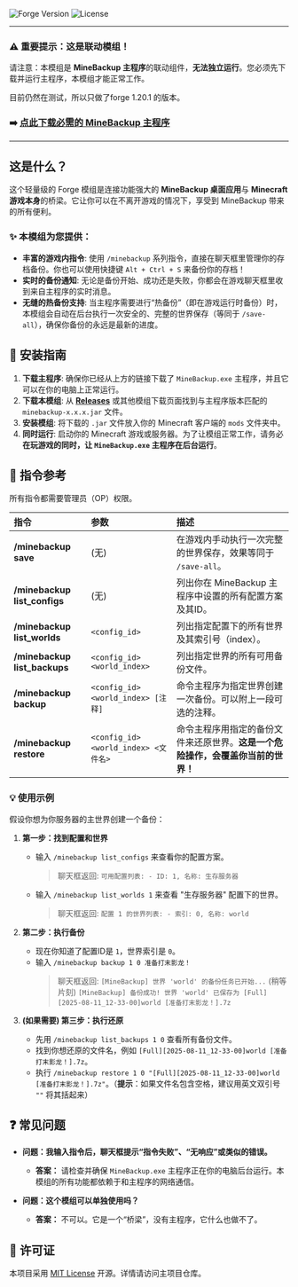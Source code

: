![Forge Version](https://img.shields.io/badge/Forge-1.20.1%2B-blue?logo=minecraft)
![License](https://img.shields.io/badge/license-MIT-blue.svg)

---

### **⚠️ 重要提示：这是联动模组！**

请注意：本模组是 **MineBackup 主程序**的联动组件，**无法独立运行**。您必须先下载并运行主程序，本模组才能正常工作。

目前仍然在测试，所以只做了forge 1.20.1 的版本。

### **➡️ [点此下载必需的 MineBackup 主程序](https://github.com/Leafuke/MineBackup/releases)**

---

## 这是什么？

这个轻量级的 Forge 模组是连接功能强大的 **MineBackup 桌面应用**与 **Minecraft 游戏本身**的桥梁。它让你可以在不离开游戏的情况下，享受到 MineBackup 带来的所有便利。

### ✨ 本模组为您提供：

* **丰富的游戏内指令**: 使用 `/minebackup` 系列指令，直接在聊天框里管理你的存档备份。你也可以使用快捷键 `Alt + Ctrl + S` 来备份你的存档！
* **实时的备份通知**: 无论是备份开始、成功还是失败，你都会在游戏聊天框里收到来自主程序的实时消息。
* **无缝的热备份支持**: 当主程序需要进行“热备份”（即在游戏运行时备份）时，本模组会自动在后台执行一次安全的、完整的世界保存（等同于 `/save-all`），确保你备份的永远是最新的进度。

## 🚀 安装指南

1.  **下载主程序**: 确保你已经从上方的链接下载了 `MineBackup.exe` 主程序，并且它可以在你的电脑上正常运行。
2.  **下载本模组**: 从 **[Releases](https://github.com/Leafuke/MineBackup/releases)** 或其他模组下载页面找到与主程序版本匹配的 `minebackup-x.x.x.jar` 文件。
3.  **安装模组**: 将下载的 `.jar` 文件放入你的 Minecraft 客户端的 `mods` 文件夹中。
4.  **同时运行**: 启动你的 Minecraft 游戏或服务器。为了让模组正常工作，请务必**在玩游戏的同时，让 `MineBackup.exe` 主程序在后台运行**。

## 📖 指令参考

所有指令都需要管理员（OP）权限。

| 指令 | 参数 | 描述 |
| :--- | :--- | :--- |
| **/minebackup save** | (无) | 在游戏内手动执行一次完整的世界保存，效果等同于 `/save-all`。 |
| **/minebackup list_configs** | (无) | 列出你在 MineBackup 主程序中设置的所有配置方案及其ID。 |
| **/minebackup list_worlds** | `<config_id>` | 列出指定配置下的所有世界及其索引号（index）。 |
| **/minebackup list_backups** | `<config_id> <world_index>` | 列出指定世界的所有可用备份文件。 |
| **/minebackup backup** | `<config_id> <world_index> [注释]` | 命令主程序为指定世界创建一次备份。可以附上一段可选的注释。 |
| **/minebackup restore** | `<config_id> <world_index> <文件名>` | 命令主程序用指定的备份文件来还原世界。**这是一个危险操作，会覆盖你当前的世界！** |

### **💡 使用示例**

假设你想为你服务器的主世界创建一个备份：

1.  **第一步：找到配置和世界**
    * 输入 `/minebackup list_configs` 来查看你的配置方案。
        > 聊天框返回: `可用配置列表: - ID: 1, 名称: 生存服务器`
    * 输入 `/minebackup list_worlds 1` 来查看 "生存服务器" 配置下的世界。
        > 聊天框返回: `配置 1 的世界列表: - 索引: 0, 名称: world`

2.  **第二步：执行备份**
    * 现在你知道了配置ID是 `1`，世界索引是 `0`。
    * 输入 `/minebackup backup 1 0 准备打末影龙！`
        > 聊天框返回: `[MineBackup] 世界 'world' 的备份任务已开始...`
        > (稍等片刻)
        > `[MineBackup] 备份成功! 世界 'world' 已保存为 [Full][2025-08-11_12-33-00]world [准备打末影龙！].7z`

3.  **(如果需要) 第三步：执行还原**
    * 先用 `/minebackup list_backups 1 0` 查看所有备份文件。
    * 找到你想还原的文件名，例如 `[Full][2025-08-11_12-33-00]world [准备打末影龙！].7z`。
    * 执行 `/minebackup restore 1 0 "[Full][2025-08-11_12-33-00]world [准备打末影龙！].7z"`。（**提示**：如果文件名包含空格，建议用英文双引号 `""` 将其括起来）

## ❓ 常见问题

* **问题：我输入指令后，聊天框提示“指令失败”、“无响应”或类似的错误。**
    * **答案：** 请检查并确保 `MineBackup.exe` 主程序正在你的电脑后台运行。本模组的所有功能都依赖于和主程序的网络通信。

* **问题：这个模组可以单独使用吗？**
    * **答案：** 不可以。它是一个“桥梁”，没有主程序，它什么也做不了。

## 📄 许可证

本项目采用 [MIT License](https://github.com/Leafuke/MineBackup/blob/main/LICENSE) 开源。详情请访问主项目仓库。
